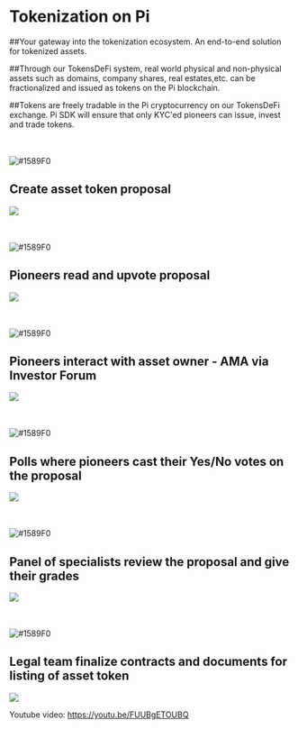# Tokenization on Pi

##Your gateway into the tokenization ecosystem. An end-to-end solution for tokenized assets.

##Through our TokensDeFi system, real world physical and non-physical assets such as domains, company shares, real estates,etc. can be fractionalized and issued as tokens on the Pi blockchain.

##Tokens are freely tradable in the Pi cryptocurrency on our TokensDeFi exchange. Pi SDK will ensure that only KYC'ed pioneers can issue, invest and trade tokens. 


<br /><br />![#1589F0](https://via.placeholder.com/15/1589F0/000000?text=+) 
## Create asset token proposal
![](https://raw.githubusercontent.com/pi-apps/tokenization-on-pi/main/images/Screenshot_20230213_184737_com.android.chrome.jpg)

<br /><br />![#1589F0](https://via.placeholder.com/15/1589F0/000000?text=+) 
## Pioneers read and upvote proposal
![](https://raw.githubusercontent.com/pi-apps/tokenization-on-pi/main/images/Screenshot_20230213_191654_com.android.chrome.jpg)

<br /><br />![#1589F0](https://via.placeholder.com/15/1589F0/000000?text=+) 
## Pioneers interact with asset owner - AMA via Investor Forum
![](https://raw.githubusercontent.com/pi-apps/tokenization-on-pi/main/images/Screenshot_20230213_200101_com.android.chrome.jpg)

<br /><br />![#1589F0](https://via.placeholder.com/15/1589F0/000000?text=+) 
## Polls where pioneers cast their Yes/No votes on the proposal
![](https://raw.githubusercontent.com/pi-apps/tokenization-on-pi/main/images/Screenshot_20230213_200801_com.android.chrome.jpg)

<br /><br />![#1589F0](https://via.placeholder.com/15/1589F0/000000?text=+) 
## Panel of specialists review the proposal and give their grades
![](https://raw.githubusercontent.com/pi-apps/tokenization-on-pi/main/images/Screenshot_20230213_202249_com.android.chrome.jpg)

<br /><br />![#1589F0](https://via.placeholder.com/15/1589F0/000000?text=+) 
## Legal team finalize contracts and documents for listing of asset token
![](https://raw.githubusercontent.com/pi-apps/tokenization-on-pi/main/images/Screenshot_20230213_204000_com.android.chrome.jpg)



Youtube video:  https://youtu.be/FUUBgETOUBQ


